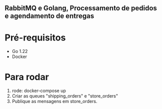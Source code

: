 ## RabbitMQ e Golang, Processamento de pedidos e agendamento de entregas

# Pré-requisitos

- Go 1.22
- Docker

# Para rodar

1) rode: docker-compose up
2) Criar as queues "shipping_orders" e "store_orders"
3) Publique as mensagens em store_orders. 

